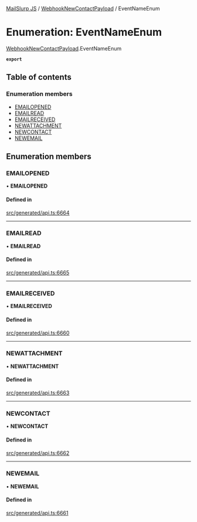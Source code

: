 [MailSlurp JS](../README.md) / [WebhookNewContactPayload](../modules/WebhookNewContactPayload.md) / EventNameEnum

# Enumeration: EventNameEnum

[WebhookNewContactPayload](../modules/WebhookNewContactPayload.md).EventNameEnum

**`export`**

## Table of contents

### Enumeration members

- [EMAILOPENED](WebhookNewContactPayload.EventNameEnum.md#emailopened)
- [EMAILREAD](WebhookNewContactPayload.EventNameEnum.md#emailread)
- [EMAILRECEIVED](WebhookNewContactPayload.EventNameEnum.md#emailreceived)
- [NEWATTACHMENT](WebhookNewContactPayload.EventNameEnum.md#newattachment)
- [NEWCONTACT](WebhookNewContactPayload.EventNameEnum.md#newcontact)
- [NEWEMAIL](WebhookNewContactPayload.EventNameEnum.md#newemail)

## Enumeration members

### EMAILOPENED

• **EMAILOPENED**

#### Defined in

[src/generated/api.ts:6664](https://github.com/mailslurp/mailslurp-client/blob/8c02983/src/generated/api.ts#L6664)

___

### EMAILREAD

• **EMAILREAD**

#### Defined in

[src/generated/api.ts:6665](https://github.com/mailslurp/mailslurp-client/blob/8c02983/src/generated/api.ts#L6665)

___

### EMAILRECEIVED

• **EMAILRECEIVED**

#### Defined in

[src/generated/api.ts:6660](https://github.com/mailslurp/mailslurp-client/blob/8c02983/src/generated/api.ts#L6660)

___

### NEWATTACHMENT

• **NEWATTACHMENT**

#### Defined in

[src/generated/api.ts:6663](https://github.com/mailslurp/mailslurp-client/blob/8c02983/src/generated/api.ts#L6663)

___

### NEWCONTACT

• **NEWCONTACT**

#### Defined in

[src/generated/api.ts:6662](https://github.com/mailslurp/mailslurp-client/blob/8c02983/src/generated/api.ts#L6662)

___

### NEWEMAIL

• **NEWEMAIL**

#### Defined in

[src/generated/api.ts:6661](https://github.com/mailslurp/mailslurp-client/blob/8c02983/src/generated/api.ts#L6661)
